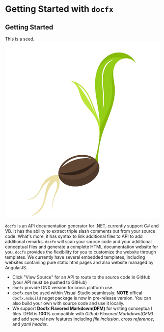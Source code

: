 Getting Started with `docfx`
===============

Getting Started
---------------

This is a seed. ![Seed](images/seed.jpg)

`docfx` is an API documentation generator for .NET, currently support C# and VB. It has the ability to extract triple slash comments out from your source code. What's more, it has syntax to link additional files to API to add additional remarks. `docfx` will scan your source code and your additional conceptual files and generate a complete HTML documentation website for you. `docfx` provides the flexibility for you to customize the website through templates. We currently have several embedded templates, including websites containing pure static html pages and also website managed by AngularJS.

* Click "View Source" for an API to route to the source code in GitHub (your API must be pushed to GitHub)
* `docfx` provide DNX version for cross platform use.
* `docfx` can be used within Visual Studio seamlessly. **NOTE** offical `docfx.msbuild` nuget package is now in pre-release version. You can also build your own with source code and use it locally.
* We support **Docfx Flavored Markdown(DFM)** for writing conceptua l files. DFM is **100%** compatible with *Github Flavored Markdown(GFM)* and add several new features including *file inclusion*, *cross reference*, and *yaml header*.  